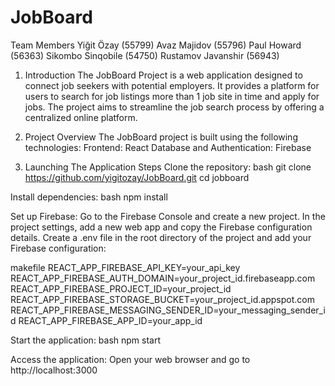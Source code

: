 # JobBoard

Team Members
Yiğit Özay (55799) 
Avaz Majidov (55796) 
Paul Howard (56363) 
Sikombo Sinqobile (54750) 
Rustamov Javanshir (56943) 



1. Introduction
The JobBoard Project is a web application designed to connect job seekers with potential employers. It provides a platform for users to search for job listings more than 1 job site in time  and apply for jobs. The project aims to streamline the job search process by offering a centralized online platform.

2. Project Overview
The JobBoard project is built using the following technologies:
Frontend: React
Database and Authentication: Firebase

3. Launching The Application
Steps
Clone the repository:
bash
git clone https://github.com/yigitozay/JobBoard.git
cd jobboard

Install dependencies:
bash
npm install

Set up Firebase:
Go to the Firebase Console and create a new project.
In the project settings, add a new web app and copy the Firebase configuration details.
Create a .env file in the root directory of the project and add your Firebase configuration:

makefile
REACT_APP_FIREBASE_API_KEY=your_api_key
REACT_APP_FIREBASE_AUTH_DOMAIN=your_project_id.firebaseapp.com
REACT_APP_FIREBASE_PROJECT_ID=your_project_id
REACT_APP_FIREBASE_STORAGE_BUCKET=your_project_id.appspot.com
REACT_APP_FIREBASE_MESSAGING_SENDER_ID=your_messaging_sender_id
REACT_APP_FIREBASE_APP_ID=your_app_id

Start the application:
bash
npm start

Access the application: Open your web browser and go to http://localhost:3000
